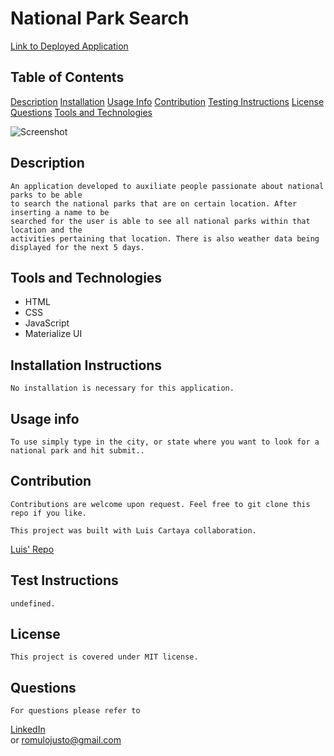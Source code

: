 # National Park Search
[Link to Deployed Application](https://krooksoma.github.io/NationalParkSearchWebSite/)


## Table of Contents
    
 [Description](#description)
 [Installation](#installation-instructions)
 [Usage Info](#usage-info)
 [Contribution](#contribution)
 [Testing Instructions](#test-instructions)
 [License](#license)
 [Questions](#questions)
 [Tools and Technologies](#tools-and-technologies)
    
    
![Screenshot](https://user-images.githubusercontent.com/49839357/125367651-8bf16100-e346-11eb-8e39-a7b145fd0310.png) 

## Description
    An application developed to auxiliate people passionate about national parks to be able
    to search the national parks that are on certain location. After inserting a name to be 
    searched for the user is able to see all national parks within that location and the 
    activities pertaining that location. There is also weather data being displayed for the next 5 days.
    
## Tools and Technologies

* HTML
* CSS
* JavaScript
* Materialize UI

## Installation Instructions
    No installation is necessary for this application.

## Usage info
    To use simply type in the city, or state where you want to look for a national park and hit submit..

## Contribution    
    Contributions are welcome upon request. Feel free to git clone this repo if you like.
    
    This project was built with Luis Cartaya collaboration. 
[Luis' Repo](https://github.com/cartaya1)

## Test Instructions
    undefined.    

## License
    This project is covered under MIT license.

## Questions
    For questions please refer to 

   [LinkedIn](https://www.linkedin.com/in/romulo-goncalves-45602539/)   
    or
    romulojusto@gmail.com
    
